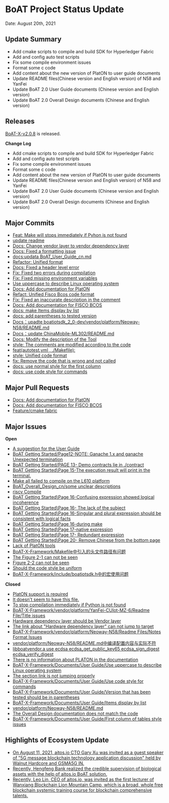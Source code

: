 # BoAT Project Status Update
Date: August 20th, 2021


## Update Summary
* Add cmake scripts to compile and build SDK for Hyperledger Fabric 
* Add and config auto test scripts 
* Fix some compile environment issues
* Format some c code
* Add content about the new version of PlatON to user guide documents
* Update README files(Chinese version and English version) of N58 and YanFei
* Update BoAT 2.0 User Guide documents (Chinese version and English version)
* Update BoAT 2.0 Overall Design documents (Chinese and English version)

## Releases
[BoAT-X-v2.0.8](https://github.com/aitos-io/BoAT-X-Framework/releases/tag/BoAT-X-v2.0.8) is released.

**Change Log**

- Add cmake scripts to compile and build SDK for Hyperledger Fabric 
- Add and config auto test scripts 
- Fix some compile environment issues
- Format some c code
- Add content about the new version of PlatON to user guide documents
- Update README files(Chinese version and English version) of N58 and YanFei
- Update BoAT 2.0 User Guide documents (Chinese version and English version)
- Update BoAT 2.0 Overall Design documents (Chinese and English version)


## Major Commits
* [Feat: Make will stops immediately if Pyhon is not found](https://github.com/aitos-io/BoAT-X-Framework/commit/30eb9da9a4417f775bee895702969ccd7b7c3487)
* [update readme](https://github.com/aitos-io/BoAT-X-Framework/commit/216b4128a363f26850ba33763b4a6d0e189ceef0)
* [Docs: Change vendor layer to vendor dependency layer](https://github.com/aitos-io/BoAT-X-Framework/commit/613c88b9b0ea43045cc272becb60b4dd2eeb2550)
* [Docs: Fixed a formatting issue](https://github.com/aitos-io/BoAT-X-Framework/commit/174275ce79ce0d8d6b1db98f5900c1f40cf0e7f6)
* [docs:updata BoAT_User_Guide_cn.md](https://github.com/aitos-io/BoAT-X-Framework/commit/e239b46b8c40908d3119ecd9af1affa6b2fff3aa)
* [Refactor: Unified format](https://github.com/aitos-io/BoAT-X-Framework/commit/1520fad4365eb74ceee69c56e9fa6fab51e42718)
* [Docs: Fixed a header level error](https://github.com/aitos-io/BoAT-X-Framework/commit/a8d98916360260e67ae07e0de5378e17032117f7)
* [Fix: Fixed two errors during compilation](https://github.com/aitos-io/BoAT-X-Framework/commit/24ad17b8add6f8a498f85e56d4c682e5bc20609d)
* [Fix: Fixed missing environment variables](https://github.com/aitos-io/BoAT-X-Framework/commit/b0c1bd2f669c14e44ff883150b9f3b50c1c793fb)
* [Use uppercase to describe Linux operating system](https://github.com/aitos-io/BoAT-X-Framework/commit/91701037cdd54dac208053a36927109c723059cc)
* [Docs: Add documentation for PlatON](https://github.com/aitos-io/BoAT-X-Framework/commit/5b10cee262aeb78e3541387b80738300728eb1b0)
* [Refact: Unified Fisco Bcos code format](https://github.com/aitos-io/BoAT-X-Framework/commit/a41a2c7aa793cd2079f017d4de87207e77d304f0)
* [Fix: Fixed an inaccurate description in the comment](https://github.com/aitos-io/BoAT-X-Framework/commit/75f142a73b2f9b8dc2ba9d01a593fb1d073c7413)
* [Docs: Add documentation for FISCO BCOS](https://github.com/aitos-io/BoAT-X-Framework/commit/ef3a7d5c72df2f7aebe0fa363d0ccbbfc3932279)
* [docs: make Items display by list](https://github.com/aitos-io/BoAT-X-Framework/commit/185d7b96a3c4229505b7ee4abb1ce32bb547c23f)
* [docs: add parentheses to tested version](https://github.com/aitos-io/BoAT-X-Framework/commit/f9cb967191af2a15d973a1e40d2d3267b1b93366)
* [Docs：upadte boatiotsdk_2_0-dev/vendor/platform/Neoway-N58/README.md](https://github.com/aitos-io/BoAT-X-Framework/commit/5f7943effd821345a184bc987ce65c3c64bbd8ae)
* [Docs：update ChinaMobile-ML302/README.md](https://github.com/aitos-io/BoAT-X-Framework/commit/63f35d7ecba8c119cd3817a54bd57ea3d111e880)
* [Docs: Modify the description of the Tool](https://github.com/aitos-io/BoAT-X-Framework/commit/50d1d09eafc14178864aad66e4c8787ba0542c8d)
* [style: The comments are modified according to the code](https://github.com/aitos-io/BoAT-X-Framework/commit/b0deae8e116c69306ba67434760568a0df3ac1ae)
* [feat(autotest.yml , ./Makefile):](https://github.com/aitos-io/BoAT-X-Framework/commit/118cd4aa29044379d6806bb465562f731ea22c38)
* [style: Unified code format](https://github.com/aitos-io/BoAT-X-Framework/commit/a461eb09444f6ddb9c03053b4fbe99f2e4c88d95)
* [fix: Remove the code that is wrong and not called](https://github.com/aitos-io/BoAT-X-Framework/commit/4d4ec399adb61f07aa6dd10c026a55175fa11b52)
* [docs: use normal style for the first column](https://github.com/aitos-io/BoAT-X-Framework/commit/bfdff4f209afaff83c4eacd0163505cb70e4f05e)
* [docs: use code style for commands](https://github.com/aitos-io/BoAT-X-Framework/commit/816cda5092d420931486c205e6cd1b658f58e723)

## Major Pull Requests
* [Docs: Add documentation for PlatON](https://github.com/aitos-io/BoAT-X-Framework/pull/247)
* [Docs: Add documentation for FISCO BCOS](https://github.com/aitos-io/BoAT-X-Framework/pull/252)
* [Feature/cmake fabric](https://github.com/aitos-io/BoAT-X-Framework/pull/264)


## Major Issues

**Open**

- [A suggestion for the User Guide](https://github.com/aitos-io/BoAT-X-Framework/issues/229)
- [BoAT Getting Started/Page12-NOTE: Ganache 1.x and ganache Unexpected termination](https://github.com/aitos-io/BoAT-X-Framework/issues/233)
- [BoAT Getting Started/PAGE 13- Demo contracts lie in ./contract](https://github.com/aitos-io/BoAT-X-Framework/issues/234)
- [BoAT Getting Started\Page 15-The execution result will print in the terminal.](https://github.com/aitos-io/BoAT-X-Framework/issues/235)
- [Make all failed to compile on the L610 platform](https://github.com/aitos-io/BoAT-X-Framework/issues/241)
- [BoAT_Overall_Design_cn/some unclear descriptions](https://github.com/aitos-io/BoAT-X-Framework/issues/242)
- [riscv Compile](https://github.com/aitos-io/BoAT-X-Framework/issues/248)
- [BoAT Getting Started\Page 16-Confusing expression showed logical incoherence](https://github.com/aitos-io/BoAT-X-Framework/issues/255)
- [BoAT Getting Started\Page 16- The lack of the subject](https://github.com/aitos-io/BoAT-X-Framework/issues/256)
- [BoAT Getting Started\Page 16-Singular and plural expression should be consistent with logical facts](https://github.com/aitos-io/BoAT-X-Framework/issues/257)
- [BoAT Getting Started\Page 16-during make](https://github.com/aitos-io/BoAT-X-Framework/issues/258)
- [BoAT Getting Started\Page 17-native expression](https://github.com/aitos-io/BoAT-X-Framework/issues/259)
- [BoAT Getting Started\Page 17- Redundant expression](https://github.com/aitos-io/BoAT-X-Framework/issues/260)
- [BoAT Getting Started\Page 20- Remove Chinese from the bottom page](https://github.com/aitos-io/BoAT-X-Framework/issues/261)
- [Lack of PlatON tools](https://github.com/aitos-io/BoAT-X-Framework/issues/263)
- [BoAT-X-Framework/Makefile中引入的头文件路径有问题](https://github.com/aitos-io/BoAT-X-Framework/issues/265)
- [The Figure 2-1 can not be seen](https://github.com/aitos-io/BoAT-X-Framework/issues/267)
- [Figure 2-2 can not be seen](https://github.com/aitos-io/BoAT-X-Framework/issues/268)
- [Should the code style be uniform](https://github.com/aitos-io/BoAT-X-Framework/issues/269)
- [BoAT-X-Framework/include/boatiotsdk.h中的宏使用问题](https://github.com/aitos-io/BoAT-X-Framework/issues/270)

**Closed**

* [PlatON support is required](https://github.com/aitos-io/BoAT-X-Framework/issues/225)
* [It doesn't seem to have this file.](https://github.com/aitos-io/BoAT-X-Framework/issues/227)
* [To stop compilation immediately if Python is not found](https://github.com/aitos-io/BoAT-X-Framework/issues/228)
* [BoAT-X-Framework/vendor/platform/YanFei-CUIot-MZ-6/Readme File/Title issues](https://github.com/aitos-io/BoAT-X-Framework/issues/230)
* [Hardware dependency layer should be Vendor layer](https://github.com/aitos-io/BoAT-X-Framework/issues/231)
* [The link about "Hardware dependency layer" can not jump to target](https://github.com/aitos-io/BoAT-X-Framework/issues/232)
* [BoAT-X-Framework/vendor/platform/Neoway-N58/Readme Files/Notes Format Issues](https://github.com/aitos-io/BoAT-X-Framework/issues/236)
* [vendor/platform/Neoway-N58/README.md中编译配置内容与实际不符](https://github.com/aitos-io/BoAT-X-Framework/issues/239)
* [libboatvendor.a use ecdsa ecdsa_get_public_key65 ecdsa_sign_digest ecdsa_verify_digest](https://github.com/aitos-io/BoAT-X-Framework/issues/243)
* [There is no information about PLATON in the documentation](https://github.com/aitos-io/BoAT-X-Framework/issues/244)
* [BoAT-X-Framework/Documents/User Guide/Use uppercase to describe Linux operating system](https://github.com/aitos-io/BoAT-X-Framework/issues/245)
* [The section link is not jumping properly](https://github.com/aitos-io/BoAT-X-Framework/issues/246)
* [BoAT-X-Framework/Documents/User Guide/Use code style for commands](https://github.com/aitos-io/BoAT-X-Framework/issues/249)
* [BoAT-X-Framework/Documents/User Guide/Version that has been tested should be in parentheses](https://github.com/aitos-io/BoAT-X-Framework/issues/250)
* [BoAT-X-Framework/Documents/User Guide/Items display by list](https://github.com/aitos-io/BoAT-X-Framework/issues/251)
* [vendor/platform/Neoway-N58/README.md](https://github.com/aitos-io/BoAT-X-Framework/issues/253)
* [The Overall Design documentation does not match the code](https://github.com/aitos-io/BoAT-X-Framework/issues/262)
* [BoAT-X-Framework/Documents/User Guide/First column of tables style issues](https://github.com/aitos-io/BoAT-X-Framework/issues/266)


## Highlights of Ecosystem Update
* [On August 11, 2021, aitos.io CTO Gary Xu was invited as a guest speaker of "5G message blockchain technology application discussion" held by Walnut Hardcore and GSMA5G IN.](https://mp.weixin.qq.com/s?__biz=MzI2MDE5NDYzNA==&mid=2247486949&idx=1&sn=a9a40be958d84e90890d694a37e4fbde&chksm=ea6c25c0dd1bacd6e28101c98048afd976ec7b0fcac5a416c73c8cd0fb4c66d8c199348569ed&token=978779948&lang=zh_CN#rd)
* [Recently, Hengfeng Bank realized the credible supervision of biological assets with the help of aitos.io BoAT solution.](https://mp.weixin.qq.com/s?__biz=MzI2MDE5NDYzNA==&mid=2247486832&idx=1&sn=7a64dc49a44ab06d2a629b15c8579ed6&chksm=ea6c2555dd1bac4328ba6b31e7e7f1ede37c2268a5684f0f7bd896b3cbf89e53d98e9b79826d&token=978779948&lang=zh_CN#rd)
* [Recently, Leo Lin, CEO of aitos.io, was invited as the first lecturer of Wanxiang Blockchain Lion Mountain Camp, which is a broad, whole free blockchain systemic training course for blockchain comprehensive talents.](https://mp.weixin.qq.com/s?__biz=MzI2MDE5NDYzNA==&mid=2247486942&idx=1&sn=a66c2961e8115cde1700967a7aeb62cf&chksm=ea6c25fbdd1bacedcac2d10e451c3811fb85b3efcce5871adb8454a51da8b52e0527763942f6&token=978779948&lang=zh_CN#rd)